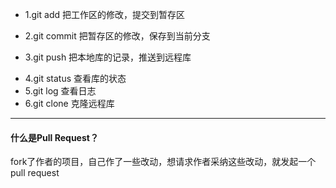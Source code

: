 - 1.git add  把工作区的修改，提交到暂存区
+ 2.git commit 把暂存区的修改，保存到当前分支
* 3.git push  把本地库的记录，推送到远程库
+ 4.git status 查看库的状态
+ 5.git log 查看日志
+ 6.git clone 克隆远程库
----------
#### 什么是Pull Request？
fork了作者的项目，自己作了一些改动，想请求作者采纳这些改动，就发起一个pull request 
